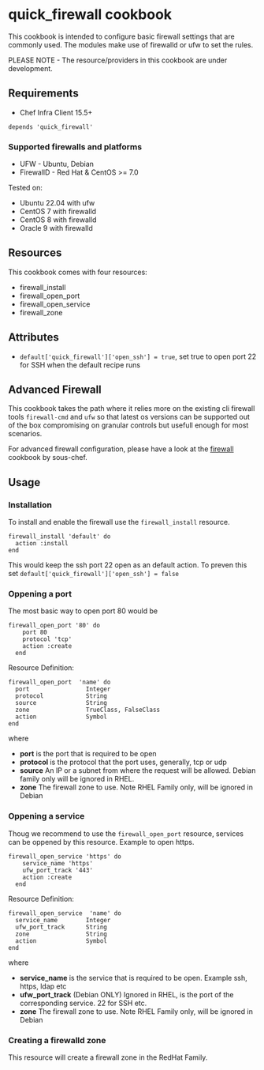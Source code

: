 # quick_firewall cookbook

This cookbook is intended to configure basic firewall settings that are commonly used.
The modules make use of firewalld or ufw to set the rules.

PLEASE NOTE - The resource/providers in this cookbook are under development.

## Requirements

- Chef Infra Client 15.5+

```
depends 'quick_firewall'
```


### Supported firewalls and platforms
- UFW - Ubuntu, Debian
- FirewallD - Red Hat & CentOS >= 7.0

Tested on:

- Ubuntu 22.04 with ufw
- CentOS 7 with firewalld
- CentOS 8 with firewalld
- Oracle 9 with firewalld

## Resources

This cookbook comes with four resources:
- firewall_install
- firewall_open_port
- firewall_open_service
- firewall_zone


## Attributes

- `default['quick_firewall']['open_ssh'] = true`, set true to open port 22 for SSH when the default recipe runs


## Advanced Firewall
This cookbook takes the path where it relies more on the existing cli firewall tools `firewall-cmd` and `ufw` so that latest os versions can be supported out of the box compromising on granular controls but usefull enough for most scenarios.

For advanced firewall configuration, please have a look at the [firewall](https://github.com/sous-chefs/firewall/) cookbook by sous-chef.

## Usage
### Installation
To install and enable the firewall use the `firewall_install` resource.
```
firewall_install 'default' do
  action :install
end
```
This would keep the ssh port 22 open as an default action.
To preven this set 
`default['quick_firewall']['open_ssh'] = false`

### Oppening a port
The most basic way to open port 80 would be
```
firewall_open_port '80' do
    port 80
    protocol 'tcp'
    action :create
  end
```

Resource Definition:
```
firewall_open_port  'name' do
  port                Integer
  protocol            String
  source              String
  zone                TrueClass, FalseClass
  action              Symbol
end
```
where
* __port__ is the port that is required to be open
* __protocol__ is the protocol that the port uses, generally, tcp or udp
* __source__ An IP or a subnet from where the request will be allowed. Debian family only will be ignored in RHEL.
* __zone__ The firewall zone to use. Note RHEL Family only, will be ignored in Debian

### Oppening a service
Thoug we recommend to use the `firewall_open_port` resource, services can be oppened by this resource.
Example to open https.
```
firewall_open_service 'https' do
    service_name 'https'
    ufw_port_track '443'
    action :create
  end
```
Resource Definition:
```
firewall_open_service  'name' do
  service_name        Integer
  ufw_port_track      String
  zone                String
  action              Symbol
end
```
where
* __service_name__ is the service that is required to be open. Example ssh, https, ldap etc
* __ufw_port_track__ (Debian ONLY) Ignored in RHEL, is the port of the corresponding service. 22 for SSH etc.
* __zone__ The firewall zone to use. Note RHEL Family only, will be ignored in Debian

### Creating a firewalld zone
This resource will create a firewall zone in the RedHat Family.

